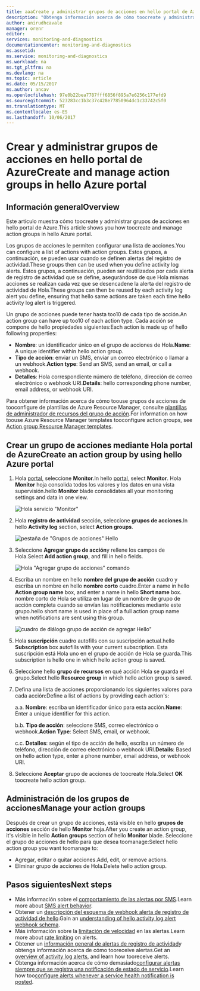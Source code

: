 ```yaml
---
title: aaaCreate y administrar grupos de acciones en hello portal de Azure | Documentos de Microsoft
description: "Obtenga información acerca de cómo toocreate y administrar grupos de acciones en hello portal de Azure."
author: anirudhcavale
manager: orenr
editor: 
services: monitoring-and-diagnostics
documentationcenter: monitoring-and-diagnostics
ms.assetid: 
ms.service: monitoring-and-diagnostics
ms.workload: na
ms.tgt_pltfrm: na
ms.devlang: na
ms.topic: article
ms.date: 05/15/2017
ms.author: ancav
ms.openlocfilehash: 97e0b22bea7787fff6856f895a7e6256c177efd9
ms.sourcegitcommit: 523283cc1b3c37c428e77850964dc1c33742c5f0
ms.translationtype: MT
ms.contentlocale: es-ES
ms.lasthandoff: 10/06/2017
---
```

# <a name="create-and-manage-action-groups-in-hello-azure-portal"></a><span data-ttu-id="90b16-103">Crear y administrar grupos de acciones en hello portal de Azure</span><span class="sxs-lookup"><span data-stu-id="90b16-103">Create and manage action groups in hello Azure portal</span></span>
## <a name="overview"></a><span data-ttu-id="90b16-104">Información general</span><span class="sxs-lookup"><span data-stu-id="90b16-104">Overview</span></span> ##
<span data-ttu-id="90b16-105">Este artículo muestra cómo toocreate y administrar grupos de acciones en hello portal de Azure.</span><span class="sxs-lookup"><span data-stu-id="90b16-105">This article shows you how toocreate and manage action groups in hello Azure portal.</span></span>

<span data-ttu-id="90b16-106">Los grupos de acciones le permiten configurar una lista de acciones.</span><span class="sxs-lookup"><span data-stu-id="90b16-106">You can configure a list of actions with action groups.</span></span> <span data-ttu-id="90b16-107">Estos grupos, a continuación, se pueden usar cuando se definen alertas del registro de actividad.</span><span class="sxs-lookup"><span data-stu-id="90b16-107">These groups then can be used when you define activity log alerts.</span></span> <span data-ttu-id="90b16-108">Estos grupos, a continuación, pueden ser reutilizados por cada alerta de registro de actividad que se define, asegurándose de que Hola mismas acciones se realizan cada vez que se desencadene la alerta del registro de actividad de Hola.</span><span class="sxs-lookup"><span data-stu-id="90b16-108">These groups can then be reused by each activity log alert you define, ensuring that hello same actions are taken each time hello activity log alert is triggered.</span></span>

<span data-ttu-id="90b16-109">Un grupo de acciones puede tener hasta too10 de cada tipo de acción.</span><span class="sxs-lookup"><span data-stu-id="90b16-109">An action group can have up too10 of each action type.</span></span> <span data-ttu-id="90b16-110">Cada acción se compone de hello propiedades siguientes:</span><span class="sxs-lookup"><span data-stu-id="90b16-110">Each action is made up of hello following properties:</span></span>

* <span data-ttu-id="90b16-111">**Nombre**: un identificador único en el grupo de acciones de Hola.</span><span class="sxs-lookup"><span data-stu-id="90b16-111">**Name**: A unique identifier within hello action group.</span></span>  
* <span data-ttu-id="90b16-112">**Tipo de acción**: enviar un SMS, enviar un correo electrónico o llamar a un webhook.</span><span class="sxs-lookup"><span data-stu-id="90b16-112">**Action type**: Send an SMS, send an email, or call a webhook.</span></span>  
* <span data-ttu-id="90b16-113">**Detalles**: Hola correspondiente número de teléfono, dirección de correo electrónico o webhook URI.</span><span class="sxs-lookup"><span data-stu-id="90b16-113">**Details**: hello corresponding phone number, email address, or webhook URI.</span></span>

<span data-ttu-id="90b16-114">Para obtener información acerca de cómo toouse grupos de acciones de tooconfigure de plantillas de Azure Resource Manager, consulte [plantillas de administrador de recursos del grupo de acción](monitoring-create-action-group-with-resource-manager-template.md).</span><span class="sxs-lookup"><span data-stu-id="90b16-114">For information on how toouse Azure Resource Manager templates tooconfigure action groups, see [Action group Resource Manager templates](monitoring-create-action-group-with-resource-manager-template.md).</span></span>

## <a name="create-an-action-group-by-using-hello-azure-portal"></a><span data-ttu-id="90b16-115">Crear un grupo de acciones mediante Hola portal de Azure</span><span class="sxs-lookup"><span data-stu-id="90b16-115">Create an action group by using hello Azure portal</span></span> ##
1. <span data-ttu-id="90b16-116">Hola [portal](https://portal.azure.com), seleccione **Monitor**.</span><span class="sxs-lookup"><span data-stu-id="90b16-116">In hello [portal](https://portal.azure.com), select **Monitor**.</span></span> <span data-ttu-id="90b16-117">Hola **Monitor** hoja consolida todos los valores y los datos en una vista supervisión.</span><span class="sxs-lookup"><span data-stu-id="90b16-117">hello **Monitor** blade consolidates all your monitoring settings and data in one view.</span></span>

    ![Hola servicio "Monitor"](./media/monitoring-action-groups/home-monitor.png)
2. <span data-ttu-id="90b16-119">Hola **registro de actividad** sección, seleccione **grupos de acciones**.</span><span class="sxs-lookup"><span data-stu-id="90b16-119">In hello **Activity log** section, select **Action groups**.</span></span>

    ![pestaña de "Grupos de acciones" Hello](./media/monitoring-action-groups/action-groups-blade.png)
3. <span data-ttu-id="90b16-121">Seleccione **Agregar grupo de acción**y rellene los campos de Hola.</span><span class="sxs-lookup"><span data-stu-id="90b16-121">Select **Add action group**, and fill in hello fields.</span></span>

    ![Hola "Agregar grupo de acciones" comando](./media/monitoring-action-groups/add-action-group.png)
4. <span data-ttu-id="90b16-123">Escriba un nombre en hello **nombre del grupo de acción** cuadro y escriba un nombre en hello **nombre corto** cuadro.</span><span class="sxs-lookup"><span data-stu-id="90b16-123">Enter a name in hello **Action group name** box, and enter a name in hello **Short name** box.</span></span> <span data-ttu-id="90b16-124">nombre corto de Hola se utiliza en lugar de un nombre de grupo de acción completa cuando se envían las notificaciones mediante este grupo.</span><span class="sxs-lookup"><span data-stu-id="90b16-124">hello short name is used in place of a full action group name when notifications are sent using this group.</span></span>

      ![cuadro de diálogo grupo de acción de agregar Hello"](./media/monitoring-action-groups/action-group-define.png)

5. <span data-ttu-id="90b16-126">Hola **suscripción** cuadro autofills con su suscripción actual.</span><span class="sxs-lookup"><span data-stu-id="90b16-126">hello **Subscription** box autofills with your current subscription.</span></span> <span data-ttu-id="90b16-127">Esta suscripción está Hola uno en el grupo de acción de Hola se guarda.</span><span class="sxs-lookup"><span data-stu-id="90b16-127">This subscription is hello one in which hello action group is saved.</span></span>

6. <span data-ttu-id="90b16-128">Seleccione hello **grupo de recursos** en qué acción Hola se guarda el grupo.</span><span class="sxs-lookup"><span data-stu-id="90b16-128">Select hello **Resource group** in which hello action group is saved.</span></span>

7. <span data-ttu-id="90b16-129">Defina una lista de acciones proporcionando los siguientes valores para cada acción:</span><span class="sxs-lookup"><span data-stu-id="90b16-129">Define a list of actions by providing each action's:</span></span>

    <span data-ttu-id="90b16-130">a.</span><span class="sxs-lookup"><span data-stu-id="90b16-130">a.</span></span> <span data-ttu-id="90b16-131">**Nombre**: escriba un identificador único para esta acción.</span><span class="sxs-lookup"><span data-stu-id="90b16-131">**Name**: Enter a unique identifier for this action.</span></span>

    <span data-ttu-id="90b16-132">b.</span><span class="sxs-lookup"><span data-stu-id="90b16-132">b.</span></span> <span data-ttu-id="90b16-133">**Tipo de acción**: seleccione SMS, correo electrónico o webhook.</span><span class="sxs-lookup"><span data-stu-id="90b16-133">**Action Type**: Select SMS, email, or webhook.</span></span>

    <span data-ttu-id="90b16-134">c.</span><span class="sxs-lookup"><span data-stu-id="90b16-134">c.</span></span> <span data-ttu-id="90b16-135">**Detalles**: según el tipo de acción de hello, escriba un número de teléfono, dirección de correo electrónico o webhook URI.</span><span class="sxs-lookup"><span data-stu-id="90b16-135">**Details**: Based on hello action type, enter a phone number, email address, or webhook URI.</span></span>

8. <span data-ttu-id="90b16-136">Seleccione **Aceptar** grupo de acciones de toocreate Hola.</span><span class="sxs-lookup"><span data-stu-id="90b16-136">Select **OK** toocreate hello action group.</span></span>

## <a name="manage-your-action-groups"></a><span data-ttu-id="90b16-137">Administración de los grupos de acciones</span><span class="sxs-lookup"><span data-stu-id="90b16-137">Manage your action groups</span></span> ##
<span data-ttu-id="90b16-138">Después de crear un grupo de acciones, está visible en hello **grupos de acciones** sección de hello **Monitor** hoja.</span><span class="sxs-lookup"><span data-stu-id="90b16-138">After you create an action group, it's visible in hello **Action groups** section of hello **Monitor** blade.</span></span> <span data-ttu-id="90b16-139">Seleccione el grupo de acciones de hello para que desea toomanage:</span><span class="sxs-lookup"><span data-stu-id="90b16-139">Select hello action group you want toomanage to:</span></span>

* <span data-ttu-id="90b16-140">Agregar, editar o quitar acciones.</span><span class="sxs-lookup"><span data-stu-id="90b16-140">Add, edit, or remove actions.</span></span>
* <span data-ttu-id="90b16-141">Eliminar grupo de acciones de Hola.</span><span class="sxs-lookup"><span data-stu-id="90b16-141">Delete hello action group.</span></span>

## <a name="next-steps"></a><span data-ttu-id="90b16-142">Pasos siguientes</span><span class="sxs-lookup"><span data-stu-id="90b16-142">Next steps</span></span> ##
* <span data-ttu-id="90b16-143">Más información sobre el [comportamiento de las alertas por SMS](monitoring-sms-alert-behavior.md).</span><span class="sxs-lookup"><span data-stu-id="90b16-143">Learn more about [SMS alert behavior](monitoring-sms-alert-behavior.md).</span></span>  
* <span data-ttu-id="90b16-144">Obtener un [descripción del esquema de webhook alerta de registro de actividad de hello](monitoring-activity-log-alerts-webhook.md).</span><span class="sxs-lookup"><span data-stu-id="90b16-144">Gain an [understanding of hello activity log alert webhook schema](monitoring-activity-log-alerts-webhook.md).</span></span>  
* <span data-ttu-id="90b16-145">Más información sobre la [limitación de velocidad](monitoring-alerts-rate-limiting.md) en las alertas.</span><span class="sxs-lookup"><span data-stu-id="90b16-145">Learn more about [rate limiting](monitoring-alerts-rate-limiting.md) on alerts.</span></span> 
* <span data-ttu-id="90b16-146">Obtener un [información general de alertas de registro de actividad](monitoring-overview-alerts.md)y obtenga información acerca de cómo tooreceive alertas.</span><span class="sxs-lookup"><span data-stu-id="90b16-146">Get an [overview of activity log alerts](monitoring-overview-alerts.md), and learn how tooreceive alerts.</span></span>  
* <span data-ttu-id="90b16-147">Obtenga información acerca de cómo demasiado[configurar alertas siempre que se registra una notificación de estado de servicio](monitoring-activity-log-alerts-on-service-notifications.md).</span><span class="sxs-lookup"><span data-stu-id="90b16-147">Learn how too[configure alerts whenever a service health notification is posted](monitoring-activity-log-alerts-on-service-notifications.md).</span></span>
